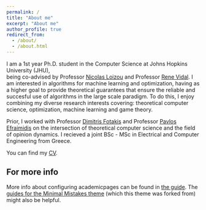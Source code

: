 ```yaml
---
permalink: /
title: "About me"
excerpt: "About me"
author_profile: true
redirect_from: 
  - /about/
  - /about.html
---
```


I am a 1st year Ph.D. student in the Computer Science at Johns Hopkins University (JHU),   
being co-advised by Professor [Nicolas Loizou](https://nicolasloizou.github.io/) and Professor [Rene Vidal](http://vision.jhu.edu/rvidal.html). I am interested in algorithms for machine learning and optimization, having as a higher goal to provide theoretical guarantees that ensure the reliable and succesful use of algorithms in the large scale paradigm. To do this, I enjoy combining my diverse research interests covering: theoretical computer science, optimization, machine learning and game theory.

Prior, I worked with Professor [Dimitris Fotakis](https://www.softlab.ntua.gr/~fotakis/) and Professor [Pavlos Efraimidis](https://euclid.ee.duth.gr/) on the intersection of theoretical computer science and the field of opinion dynamics. I recieved a joint BSc - MSc in Electrical and Computer Engineering from Greece.   

You can find my [CV](static/files/cv.pdf). 

For more info
------
More info about configuring academicpages can be found in [the guide](https://academicpages.github.io/markdown/). The [guides for the Minimal Mistakes theme](https://mmistakes.github.io/minimal-mistakes/docs/configuration/) (which this theme was forked from) might also be helpful.

